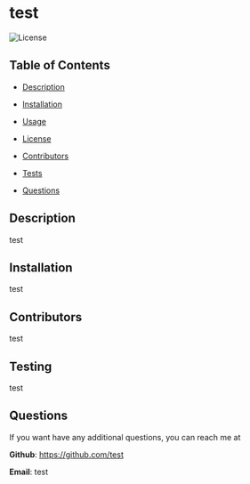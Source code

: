 # test
  
 ![License](https://img.shields.io/badge/license-MIT-red) 

  
 ## Table of Contents
  
* [Description](#Description)
  
* [Installation](#Installation)
  
* [Usage](#Usage)
  
* [License](#License)
  
* [Contributors](#Contributors)
  
* [Tests](#Tests)
  
* [Questions](#Questions)
  
 ## Description
  
 test
  
 ## Installation
  
 test
  
 ## Contributors
  
 test
  
 ## Testing
  
 test
  
 ## Questions
  
 If you want have any additional questions, you can reach me at
  
 **Github**: https://github.com/test
  
 **Email**: test

